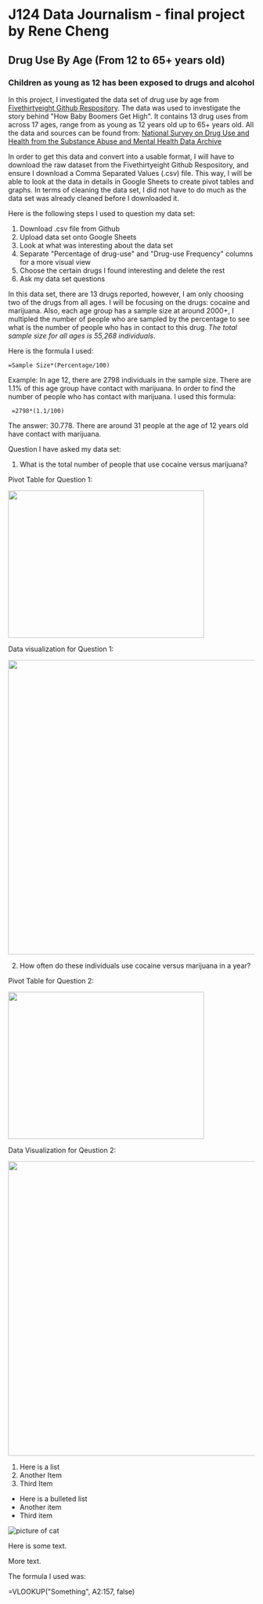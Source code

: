 # J124 Data Journalism - final project by Rene Cheng
## Drug Use By Age (From 12 to 65+ years old) 
### Children as young as 12 has been exposed to drugs and alcohol 


In this project, I investigated the data set of drug use by age from [Fivethirtyeight Github Respository](https://github.com/fivethirtyeight/data/tree/master/drug-use-by-age). The data was used to investigate the story behind "How Baby Boomers Get High". It contains 13 drug uses from across 17 ages, range from as young as 12 years old up to 65+ years old. All the data and sources can be found from: [National Survey on Drug Use and Health from the Substance Abuse and Mental Health Data Archive](https://www.icpsr.umich.edu/icpsrweb/content/SAMHDA/index.html)


In order to get this data and convert into a usable format, I will have to download the raw dataset from the Fivethirtyeight Github Respository, and ensure I download a Comma Separated Values (.csv) file. This way, I will be able to look at the data in details in Google Sheets to create pivot tables and graphs. In terms of cleaning the data set, I did not have to do much as the data set was already cleaned before I downloaded it. 

Here is the following steps I used to question my data set: 
1. Download .csv file from Github 
2. Upload data set onto Google Sheets 
3. Look at what was interesting about the data set 
4. Separate "Percentage of drug-use" and "Drug-use Frequency" columns for a more visual view
5. Choose the certain drugs I found interesting and delete the rest 
6. Ask my data set questions 

In this data set, there are 13 drugs reported, however, I am only choosing two of the drugs from all ages. I will be focusing on the drugs: cocaine and marijuana. Also, each age group has a sample size at around 2000+, I multipled the number of people who are sampled by the percentage to see what is the number of people who has in contact to this drug. _The total sample size for all ages is 55,268 individuals_. 

Here is the formula I used: 
```equation: 
=Sample Size*(Percentage/100) 
```
Example: 
In age 12, there are 2798 individuals in the sample size. There are 1.1% of this age group have contact with marijuana. In order to find the number of people who has contact with marijuana. I used this formula: 
```equation: 
 =2798*(1.1/100)
```
The answer: 30.778. There are around 31 people at the age of 12 years old have contact with marijuana. 

Question I have asked my data set: 
1. What is the total number of people that use cocaine versus marijuana?

Pivot Table for Question 1: 

<img src="https://media.journalism.berkeley.edu/upload/2020/08/1597112882a0d6661.png" width="400" height="300">

Data visualization for Question 1: 

  <img src="https://media.journalism.berkeley.edu/upload/2020/08/1597114495ac996ff.png" width="600" height="600">

2. How often do these individuals use cocaine versus marijuana in a year?

Pivot Table for Question 2: 

<img src="https://media.journalism.berkeley.edu/upload/2020/08/1597113160df7bc5d.png" width="400" height="300">

Data Visualization for Qeustion 2: 

  <img src="https://media.journalism.berkeley.edu/upload/2020/08/1597115290ac62f71.png" width="600" height="600">



1. Here is a list 
2. Another Item 
3. Third Item 

* Here is a bulleted list 
* Another item 
* Third item 

![picture of cat](http://placekitten.com/400/300) 

Here is some text. 

More text. 

The formula I used was: 

=VLOOKUP("Something", A2:157, false) 

